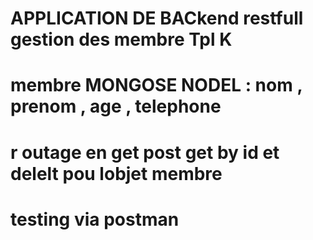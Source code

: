 # APPLICATION DE BACkend restfull gestion des membre Tpl K
# membre MONGOSE NODEL : nom , prenom , age , telephone
# r outage en get post get by id et delelt pou lobjet membre
# testing via postman
